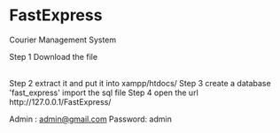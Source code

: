 # FastExpress
Courier Management System


Step 1
  Download the file
  
 <br>
Step 2
  extract it and put it into xampp/htdocs/
Step 3
  create a database 'fast_express'
  import the sql file
Step 4
  open the url
  http://127.0.0.1/FastExpress/


Admin : admin@gmail.com
Password: admin
